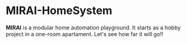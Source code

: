 # MIRAI-HomeSystem
**MIRAI** is a modular home automation playground. It starts as a hobby project in a one-room apartament. Let's see how far it will go!!
